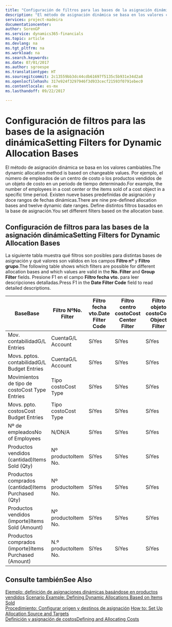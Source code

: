 ```yaml
---
title: "Configuración de filtros para las bases de la asignación dinámica | Documentos de Microsoft"
description: "El método de asignación dinámica se basa en los valores cambiables. Por ejemplo, el número de empleados de un centro de costo o los productos vendidos de un objeto de costo en un periodo de tiempo determinado. Existen nueve bases predefinidas de asignación y doce rangos de fechas dinámicas. Define distintos filtros basados en la base de asignación."
services: project-madeira
documentationcenter: 
author: SorenGP
ms.service: dynamics365-financials
ms.topic: article
ms.devlang: na
ms.tgt_pltfrm: na
ms.workload: na
ms.search.keywords: 
ms.date: 07/01/2017
ms.author: sgroespe
ms.translationtype: HT
ms.sourcegitcommit: 2c13559bb3dc44cdb61697f5135c5b931e34d2a8
ms.openlocfilehash: 317e924f3297946f3d933cecf21593f0791ebec0
ms.contentlocale: es-mx
ms.lasthandoff: 09/22/2017

---
```

# <a name="setting-filters-for-dynamic-allocation-bases"></a><span data-ttu-id="d43b2-106">Configuración de filtros para las bases de la asignación dinámica</span><span class="sxs-lookup"><span data-stu-id="d43b2-106">Setting Filters for Dynamic Allocation Bases</span></span>
<span data-ttu-id="d43b2-107">El método de asignación dinámica se basa en los valores cambiables.</span><span class="sxs-lookup"><span data-stu-id="d43b2-107">The dynamic allocation method is based on changeable values.</span></span> <span data-ttu-id="d43b2-108">Por ejemplo, el número de empleados de un centro de costo o los productos vendidos de un objeto de costo en un periodo de tiempo determinado.</span><span class="sxs-lookup"><span data-stu-id="d43b2-108">For example, the number of employees in a cost center or the items sold of a cost object in a specific time period.</span></span> <span data-ttu-id="d43b2-109">Existen nueve bases predefinidas de asignación y doce rangos de fechas dinámicas.</span><span class="sxs-lookup"><span data-stu-id="d43b2-109">There are nine pre-defined allocation bases and twelve dynamic date ranges.</span></span> <span data-ttu-id="d43b2-110">Define distintos filtros basados en la base de asignación.</span><span class="sxs-lookup"><span data-stu-id="d43b2-110">You set different filters based on the allocation base.</span></span>  

## <a name="setting-filters-for-dynamic-allocation-bases"></a><span data-ttu-id="d43b2-111">Configuración de filtros para las bases de la asignación dinámica</span><span class="sxs-lookup"><span data-stu-id="d43b2-111">Setting Filters for Dynamic Allocation Bases</span></span>  
 <span data-ttu-id="d43b2-112">La siguiente tabla muestra qué filtros son posibles para distintas bases de asignación y qué valores son válidos en los campos **Filtro nº** y **Filtro grupo**.</span><span class="sxs-lookup"><span data-stu-id="d43b2-112">The following table shows which filters are possible for different allocation bases and which values are valid in the **No. Filter** and **Group Filter** fields.</span></span> <span data-ttu-id="d43b2-113">Presione F1 en el campo **Filtro fecha vto.** para leer descripciones detalladas.</span><span class="sxs-lookup"><span data-stu-id="d43b2-113">Press F1 in the **Date Filter Code** field to read detailed descriptions.</span></span>  

|<span data-ttu-id="d43b2-114">**Base**</span><span class="sxs-lookup"><span data-stu-id="d43b2-114">**Base**</span></span>|<span data-ttu-id="d43b2-115">**Filtro Nº**</span><span class="sxs-lookup"><span data-stu-id="d43b2-115">**No. Filter**</span></span>|<span data-ttu-id="d43b2-116">**Filtro fecha vto.**</span><span class="sxs-lookup"><span data-stu-id="d43b2-116">**Date Filter Code**</span></span>|<span data-ttu-id="d43b2-117">**Filtro centro costo**</span><span class="sxs-lookup"><span data-stu-id="d43b2-117">**Cost Center Filter**</span></span>|<span data-ttu-id="d43b2-118">**Filtro objeto costo**</span><span class="sxs-lookup"><span data-stu-id="d43b2-118">**Cost Object Filter**</span></span>|<span data-ttu-id="d43b2-119">**Filtro grupo**</span><span class="sxs-lookup"><span data-stu-id="d43b2-119">**Group Filter**</span></span>|  
|--------------|----------------------------------------|----------------------------------------------|------------------------------------------------|------------------------------------------------|------------------------------------------|  
|<span data-ttu-id="d43b2-120">Mov. contabilidad</span><span class="sxs-lookup"><span data-stu-id="d43b2-120">G/L Entries</span></span>|<span data-ttu-id="d43b2-121">Cuenta</span><span class="sxs-lookup"><span data-stu-id="d43b2-121">G/L Account</span></span>|<span data-ttu-id="d43b2-122">Sí</span><span class="sxs-lookup"><span data-stu-id="d43b2-122">Yes</span></span>|<span data-ttu-id="d43b2-123">Sí</span><span class="sxs-lookup"><span data-stu-id="d43b2-123">Yes</span></span>|<span data-ttu-id="d43b2-124">Sí</span><span class="sxs-lookup"><span data-stu-id="d43b2-124">Yes</span></span>|<span data-ttu-id="d43b2-125">N/D</span><span class="sxs-lookup"><span data-stu-id="d43b2-125">N/A</span></span>|  
|<span data-ttu-id="d43b2-126">Movs. pptos. contabilidad</span><span class="sxs-lookup"><span data-stu-id="d43b2-126">G/L Budget Entries</span></span>|<span data-ttu-id="d43b2-127">Cuenta</span><span class="sxs-lookup"><span data-stu-id="d43b2-127">G/L Account</span></span>|<span data-ttu-id="d43b2-128">Sí</span><span class="sxs-lookup"><span data-stu-id="d43b2-128">Yes</span></span>|<span data-ttu-id="d43b2-129">Sí</span><span class="sxs-lookup"><span data-stu-id="d43b2-129">Yes</span></span>|<span data-ttu-id="d43b2-130">Sí</span><span class="sxs-lookup"><span data-stu-id="d43b2-130">Yes</span></span>|<span data-ttu-id="d43b2-131">Nombres pptos. contabilidad</span><span class="sxs-lookup"><span data-stu-id="d43b2-131">G/L Budget Name</span></span>|  
|<span data-ttu-id="d43b2-132">Movimientos de tipo de costo</span><span class="sxs-lookup"><span data-stu-id="d43b2-132">Cost Type Entries</span></span>|<span data-ttu-id="d43b2-133">Tipo costo</span><span class="sxs-lookup"><span data-stu-id="d43b2-133">Cost Type</span></span>|<span data-ttu-id="d43b2-134">Sí</span><span class="sxs-lookup"><span data-stu-id="d43b2-134">Yes</span></span>|<span data-ttu-id="d43b2-135">Sí</span><span class="sxs-lookup"><span data-stu-id="d43b2-135">Yes</span></span>|<span data-ttu-id="d43b2-136">Sí</span><span class="sxs-lookup"><span data-stu-id="d43b2-136">Yes</span></span>|<span data-ttu-id="d43b2-137">N/D</span><span class="sxs-lookup"><span data-stu-id="d43b2-137">N/A</span></span>|  
|<span data-ttu-id="d43b2-138">Movs. ppto. costos</span><span class="sxs-lookup"><span data-stu-id="d43b2-138">Cost Budget Entries</span></span>|<span data-ttu-id="d43b2-139">Tipo costo</span><span class="sxs-lookup"><span data-stu-id="d43b2-139">Cost Type</span></span>|<span data-ttu-id="d43b2-140">Sí</span><span class="sxs-lookup"><span data-stu-id="d43b2-140">Yes</span></span>|<span data-ttu-id="d43b2-141">Sí</span><span class="sxs-lookup"><span data-stu-id="d43b2-141">Yes</span></span>|<span data-ttu-id="d43b2-142">Sí</span><span class="sxs-lookup"><span data-stu-id="d43b2-142">Yes</span></span>|<span data-ttu-id="d43b2-143">Nombre ppto.</span><span class="sxs-lookup"><span data-stu-id="d43b2-143">Budget Name</span></span>|  
|<span data-ttu-id="d43b2-144">Nº de empleados</span><span class="sxs-lookup"><span data-stu-id="d43b2-144">No of Employees</span></span>|<span data-ttu-id="d43b2-145">N/D</span><span class="sxs-lookup"><span data-stu-id="d43b2-145">N/A</span></span>|<span data-ttu-id="d43b2-146">Sí</span><span class="sxs-lookup"><span data-stu-id="d43b2-146">Yes</span></span>|<span data-ttu-id="d43b2-147">Sí</span><span class="sxs-lookup"><span data-stu-id="d43b2-147">Yes</span></span>|<span data-ttu-id="d43b2-148">Sí</span><span class="sxs-lookup"><span data-stu-id="d43b2-148">Yes</span></span>|<span data-ttu-id="d43b2-149">N/D</span><span class="sxs-lookup"><span data-stu-id="d43b2-149">N/A</span></span>|  
|<span data-ttu-id="d43b2-150">Productos vendidos (cantidad)</span><span class="sxs-lookup"><span data-stu-id="d43b2-150">Items Sold (Qty)</span></span>|<span data-ttu-id="d43b2-151">Nº producto</span><span class="sxs-lookup"><span data-stu-id="d43b2-151">Item No.</span></span>|<span data-ttu-id="d43b2-152">Sí</span><span class="sxs-lookup"><span data-stu-id="d43b2-152">Yes</span></span>|<span data-ttu-id="d43b2-153">Sí</span><span class="sxs-lookup"><span data-stu-id="d43b2-153">Yes</span></span>|<span data-ttu-id="d43b2-154">Sí</span><span class="sxs-lookup"><span data-stu-id="d43b2-154">Yes</span></span>|<span data-ttu-id="d43b2-155">Grupo contable inventario</span><span class="sxs-lookup"><span data-stu-id="d43b2-155">Inventory Posting Group</span></span>|  
|<span data-ttu-id="d43b2-156">Productos comprados (cantidad)</span><span class="sxs-lookup"><span data-stu-id="d43b2-156">Items Purchased (Qty)</span></span>|<span data-ttu-id="d43b2-157">Nº producto</span><span class="sxs-lookup"><span data-stu-id="d43b2-157">Item No.</span></span>|<span data-ttu-id="d43b2-158">Sí</span><span class="sxs-lookup"><span data-stu-id="d43b2-158">Yes</span></span>|<span data-ttu-id="d43b2-159">Sí</span><span class="sxs-lookup"><span data-stu-id="d43b2-159">Yes</span></span>|<span data-ttu-id="d43b2-160">Sí</span><span class="sxs-lookup"><span data-stu-id="d43b2-160">Yes</span></span>|<span data-ttu-id="d43b2-161">Grupo contable inventario</span><span class="sxs-lookup"><span data-stu-id="d43b2-161">Inventory Posting Group</span></span>|  
|<span data-ttu-id="d43b2-162">Productos vendidos (importe)</span><span class="sxs-lookup"><span data-stu-id="d43b2-162">Items Sold (Amount)</span></span>|<span data-ttu-id="d43b2-163">Nº producto</span><span class="sxs-lookup"><span data-stu-id="d43b2-163">Item No.</span></span>|<span data-ttu-id="d43b2-164">Sí</span><span class="sxs-lookup"><span data-stu-id="d43b2-164">Yes</span></span>|<span data-ttu-id="d43b2-165">Sí</span><span class="sxs-lookup"><span data-stu-id="d43b2-165">Yes</span></span>|<span data-ttu-id="d43b2-166">Sí</span><span class="sxs-lookup"><span data-stu-id="d43b2-166">Yes</span></span>|<span data-ttu-id="d43b2-167">Grupo contable inventario</span><span class="sxs-lookup"><span data-stu-id="d43b2-167">Inventory Posting Group</span></span>|  
|<span data-ttu-id="d43b2-168">Productos comprados (importe)</span><span class="sxs-lookup"><span data-stu-id="d43b2-168">Items Purchased (Amount)</span></span>|<span data-ttu-id="d43b2-169">N.º producto</span><span class="sxs-lookup"><span data-stu-id="d43b2-169">Item No.</span></span>|<span data-ttu-id="d43b2-170">Sí</span><span class="sxs-lookup"><span data-stu-id="d43b2-170">Yes</span></span>|<span data-ttu-id="d43b2-171">Sí</span><span class="sxs-lookup"><span data-stu-id="d43b2-171">Yes</span></span>|<span data-ttu-id="d43b2-172">Sí</span><span class="sxs-lookup"><span data-stu-id="d43b2-172">Yes</span></span>|<span data-ttu-id="d43b2-173">Grupo contable inventario</span><span class="sxs-lookup"><span data-stu-id="d43b2-173">Inventory Posting Group</span></span>|  

## <a name="see-also"></a><span data-ttu-id="d43b2-174">Consulte también</span><span class="sxs-lookup"><span data-stu-id="d43b2-174">See Also</span></span>  
 <span data-ttu-id="d43b2-175">[Ejemplo: definición de asignaciones dinámicas basándose en productos vendidos](finance-scenario-example-defining-dynamic-allocations-based-on-items-sold.md) </span><span class="sxs-lookup"><span data-stu-id="d43b2-175">[Scenario Example: Defining Dynamic Allocations Based on Items Sold](finance-scenario-example-defining-dynamic-allocations-based-on-items-sold.md) </span></span>  
 <span data-ttu-id="d43b2-176">[Procedimiento: Configurar origen y destinos de asignación](finance-how-to-set-up-allocation-source-and-targets.md) </span><span class="sxs-lookup"><span data-stu-id="d43b2-176">[How to: Set Up Allocation Source and Targets](finance-how-to-set-up-allocation-source-and-targets.md) </span></span>  
 [<span data-ttu-id="d43b2-177">Definición y asignación de costos</span><span class="sxs-lookup"><span data-stu-id="d43b2-177">Defining and Allocating Costs</span></span>](finance-define-and-allocate-costs.md)

